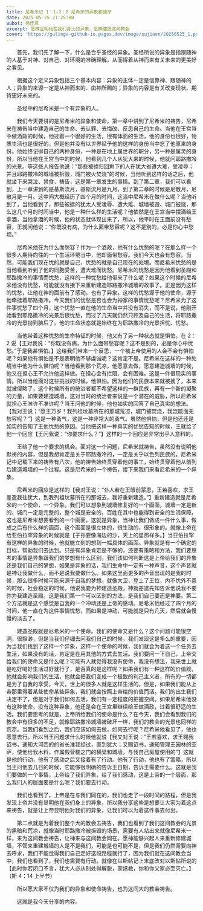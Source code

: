 ```yaml
---
title: 尼希米记 1：1-2：8 尼希米的异象和使命
date: 2025-05-25 21:25:00
aubot: 徐佳恩
excerpt: 愿神显明祂在我们身上的异象，愿神建造这间教会
cover: 'https://gulinga-github-io.pages.dev/image/xujiaen/20250525_1.png'
---
```


&ensp;&ensp;&ensp;&ensp;首先，我们先了解一下，什么是合乎圣经的异象。圣经所说的异象是指跟随神的人基于对神、对自己、对环境的准确理解，从而得着从神而来有关未来的更美好之看见。

&ensp;&ensp;&ensp;&ensp;根据这个定义异象包括三个基本内容：异象的主体一定是信靠神、跟随神的人；异象的来源一定是从神而来的、由神所赐的；异象的内容是有关改变现状、期待更好未来的。

&ensp;&ensp;&ensp;&ensp;圣经中的尼希米是一个有异象的人。

&ensp;&ensp;&ensp;&ensp;我们今天要讲的是尼希米的异象和使命，第一章中讲到了尼希米的祷告，尼希米在祷告当中建造自己的生命、去认罪、去悔改、反思自己的生命。当他在王宫当中做酒政的时候，他过着一个很好的生活，很有体面的生活，他的身份也很好，物质生活也是很好的，但是他并没有以世界赋予他的这样的身份当中忘了他原来的身份。他始终记得自己的两种身份，一种是在地上属世界的职分，另一种是属灵的身份，所以当他在王宫当中的时候，他看到几个人从犹大来的时候，他就问耶路撒冷的光景。等这些人报告他说：“那些被掳归回剩下的人在犹大省遭大难，受凌辱；并且耶路撒冷的城墙被拆毁，城门被火焚烧”的时候，当他听到这样的话之后，他就坐下来哭泣、禁食、祷告，这是第一章发生的事情。到了第二章，我们可以看到，上一章讲到的是基斯流月，基斯流月是九月，到了第二章的时候是尼散月，尼散月是一月。这中间大概经历了四个月的时间，这当中尼希米在做什么呢？当他听到了，当他看到了，那些被掳的犹太人受凌辱、遭大难、城墙被毁、城门被烧，那么这几个月的时间当中，他是一种什么样的生活呢？他依然是在王宫当中摆酒给王拿酒，当他拿酒的时候，他的状态就体现出来了，所以，他平时在王面前没有愁容，王就问他说：“你既没有病，为什么面带愁容呢？这不是别的，必是你心中愁烦。”

&ensp;&ensp;&ensp;&ensp;尼希米他在为什么而愁容？作为一个酒政，他有什么忧愁的呢？在那么样一个很多人期待向往的一个生活环境当中，他却面带愁容。我们今天也会有愁容。当然，可能我们现在忧的就是自己，忧愁的就是自己现在的处境。而尼希米忧愁的是当他看到听到了他的同胞受苦，遭大难而忧愁。尼希米的忧愁是因为他看到圣殿和耶路撒冷的事情而忧愁，这样的一种忧愁给他带来了什么呢？如果这个时候的尼希米他没有忧愁，可能就没有接下来重新建造耶路撒冷城墙的故事了。正是因为这样的忧愁，让他在神的面前有了感动，也有了异象。这样的忧愁源于他的使命，源于他牵挂着耶路撒冷。今天我们的忧愁是否也会为神家的事情忧愁呢？尼希米为了这件事忧愁了四个月，这个忧愁一直在他的生命当中并没有消失，而不是说，他刚开始看到耶路撒冷的光景后很忧愁，而过了几天就仍然只顾及自己的生活，将耶路撒冷的光景抛到脑后了。他的生命状态就是始终在为耶路撒冷的光景担忧、忧愁。

&ensp;&ensp;&ensp;&ensp;当他带着这种忧愁的生命特征的时候，他又有了另一种状态就是惧怕。在 2：2 说【王对我说：“你既没有病，为什么面带愁容呢？这不是别的，必是你心中忧愁。”于是我甚惧怕。】这给我们带来一个反思，一个被上帝使用的人会不会有惧怕呢？如果他有惧怕是不是表明他不够虔诚呢？这肯定不是。尼希米在这样的一种处境当中他为什么惧怕呢？当他看到那个荒凉，他愿意去做，愿意建造城墙的时候，他又在担心王不允许他这样做。在担心会有拦阻、会有困难。这是一件很现实的事情。所以当他面对这些挑战的时候，他惧怕。因为他们的民族本来就被掳了，本来就被侵略了，这个时候所有的统治者都不希望这样的一群民族，再有一个新的凝聚的力量，如果要建造城墙，这对当时的统治者来说是一个潜在的威胁，所以尼希米就担心王准许不准许呢？当王问他的时候，他也如实的回答了自己真实的想法。【我对王说：“愿王万岁！我列祖坟墓所在的那城荒凉，城门被焚烧，我岂能面无愁容呢？”】这是一种勇气，这是一种非常大的勇气。虽然他惧怕，但是他还还是如实的告知了王他忧愁的原因。当他把这样一种真实的忧愁告知的时候，王就给了他一个回应【王问我说：“你要求什么？”】这样的一个回应是非常出乎人意料的。

&ensp;&ensp;&ensp;&ensp;王给了他一个要求的机会。面对这一个问题，尼希米就祷告，虽然没有说明他默祷的内容，但是我想肯定是关于耶路撒冷的，一定是关乎以色列民族的。尼希米记中记载下来的祷告有八次，他的祷告始终贯穿着他的事工，始终贯穿着他从前到后建造城墙的一个过程。这是尼希米的一个祷告，接下来我们来看尼希米的一个异象。

&ensp;&ensp;&ensp;&ensp;尼希米的回应是这样的【我对王说：“仆人若在王眼前蒙恩，王若喜欢，求王差遣我往犹大，到我列祖坟墓所在的那城去，我好重新建造。”】重新建造就是尼希米的一个使命，一个异象。我们可以想象到城墙修复好的一个画面，城墙一定是新的，城门一定是完整的，整个城是安全的，百姓在其中也能得到安全的生活保障。这也是尼希米想要看到的一个画面。这就是异象，当神让我们做成一件什么事，做成之后有什么样的画面，这个画面是很立体的，很生动的，很形象的。就像上帝在给亚伯拉罕异象的时候就是【子孙要像海边的沙，天上的星那样多。】当亚伯拉罕有这样的异象的时候，他就能立刻的想到一幅具体的画面。异象就是有一个确定的目标，帮助我们去达到。只是有异象肯定是不够的，还要有策略和方法，我们要思考的事情是异象跟我们的梦想有什么区别，我们该如何判断这是上帝给我们的异象还是我们自己的梦想，如果是异象的话，我们生命中一定有一种声音，这个声音就是神让我做什么，而不是说我要做什么。如果这里面更多的声音出现的是我的时候，那么很多时候可能来源于自我的梦想。就像大卫，登上了王位，内不忧外不患的时候，社会稳定的时候，他说我要为神建造圣殿。神就差遣先知告诉他说我不要你为我建造圣殿。这是我们第一个可以区别的方法，是我们自己要还是神要。第二个方法就是这个感觉是自我的一个冲动还是上帝的感动。尼希米他经过了四个月的时间，他一直在为这件事情忧愁，而如果是冲动，可能就是只有几天，然后就会慢慢的淡去了。

&ensp;&ensp;&ensp;&ensp;建造圣殿就是尼希米的一个使命。我们的使命又是什么？这个问题可能很空洞，很飘渺，但是当我们仔细去问我们自己的时候，我们发现这是多么的重要，因为当我们找到了这样一个异象，这样一个使命的时候，我们就会为着这一个任务去生活，如果没有的话，肯定是在用其他的方式去生活。我们要问一下自己，上帝交给我们的使命又是什么呢？可能有人就觉得我没有使命，我没有想法，我来世上就是吃好喝好生活过好就行了，是否真的是这样呢？如果我们有一种这样的价值观，他就会影响我们的生活，他就会把我们变成一个极致的利己主义者，所有的一切都是为了自我的享受，今天，世上的很多人就是这样生活的。但是，如果我们能从上帝那里得着某些使命某些异象，我们就会按照上帝给的价值而活。我们的出生我们决定不了，但是对于我们如何去活，我们有一定程度的把握空间。如果尼希米他没有这种使命，没有这种异象，他还是会在王宫里继续给王做酒政，过着很舒适的生活。我们要思考的就是，上帝所给我们的使命是什么？在今天，我们会看到我们的教会中有很多的不足，就像耶路撒冷城墙被破坏一样，我们的教会的光景也同样的荒凉。当我们看到之后，我们应该如何去做，如何去行呢？尼希米他看见了，他也愿意去行。所以当王问题求什么时候他就说【我又对王说：“王若喜欢，求王赐我诏书，通知大河西的的省长准我经过，直到犹大；又赐诏书，通知管理王园林的亚萨，使他给我木料，作属殿营楼之门的横梁和城墙，与我自己房屋使用的”】这就是他的行动，他有了感动之后又接着有了行动。他有了行动，他也有了策略，所以当王问他去几日的时候，它能够很明确的告诉王日期，告诉王需要什么。这就是我们要做的一个事情，上帝给了我们异象，给了我们感动，这是上帝的一个层面，那么我们人的层面要是什么呢？我们要去行动。

&ensp;&ensp;&ensp;&ensp;我们也看到了，上帝是在与我们同在的，我们也走了一段时间的路程，但是我发现上帝并没有显明他在我们身上的异象，所以我分享这些是想要让大家为着这点来祷告，就是让上帝显明他对我们的异象，让我们可以为着这件事去付出。

&ensp;&ensp;&ensp;&ensp;第二点就是为着我们整个大的教会去祷告，我们也看到了我们这间教会的光景的黑暗和荒凉，就像当时耶路撒冷被拆毁的场景，需要有人站出来就像尼希米一样，来为这间教会祷告，让神来与这间教会同在。愿神能够兴起人来重新修建城墙，不管来重建城墙的人是不是我们，可能是也可能不是，但是我们仍然需要向神去呼求，我们不能觉得我们自己走好这段路程就行了，因为我们就在这间教会当中，我们也看到了，我们也需要有行动。就像在以斯帖记上末底改对以斯帖所说的【此时你若闭口不言，犹大人必从别处得解脱，蒙拯救，你和你父家必至灭亡。】（斯 4：14 上半节）

&ensp;&ensp;&ensp;&ensp;所以愿大家不仅为我们的异象和使命祷告，也为这间大的教会祷告。

&ensp;&ensp;&ensp;&ensp;这就是我今天分享的内容。
